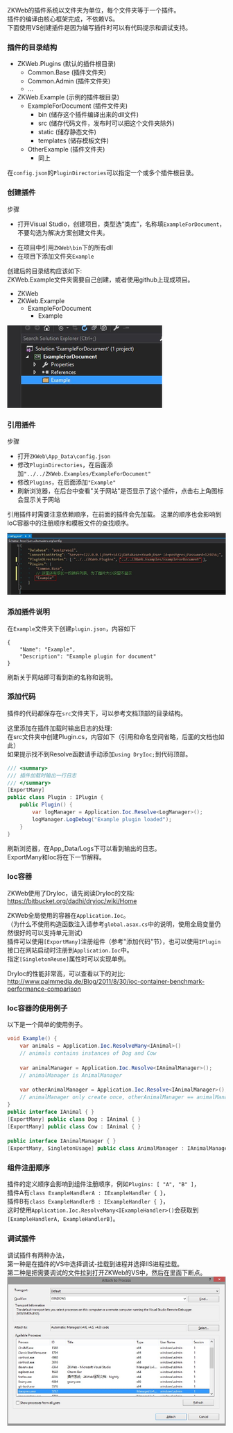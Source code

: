 ZKWeb的插件系统以文件夹为单位，每个文件夹等于一个插件。<br/>
插件的编译由核心框架完成，不依赖VS。<br/>
下面使用VS创建插件是因为编写插件时可以有代码提示和调试支持。<br/>

### 插件的目录结构

- ZKWeb.Plugins (默认的插件根目录)
	- Common.Base (插件文件夹)
	- Common.Admin (插件文件夹)
	- ...
- ZKWeb.Example (示例的插件根目录)
	- ExampleForDocument (插件文件夹)
		- bin (储存这个插件编译出来的dll文件)
		- src (储存代码文件，发布时可以把这个文件夹除外)
		- static (储存静态文件)
		- templates (储存模板文件)
	- OtherExample (插件文件夹)
		- 同上

在`config.json`的`PluginDirectories`可以指定一个或多个插件根目录。

### 创建插件
步骤

- 打开Visual Studio，创建项目，类型选“类库”，名称填`ExampleForDocument`，不要勾选为解决方案创建文件夹。</p>
- 在项目中引用`ZKWeb\bin`下的所有dll
- 在项目下添加文件夹`Example`

创建后的目录结构应该如下:<br/>
ZKWeb.Example文件夹需要自己创建，或者使用github上现成项目。

- ZKWeb
- ZKWeb.Example
	- ExampleForDocument
		- Example

![](../img/project.jpg)

### 引用插件
步骤

- 打开`ZKWeb\App_Data\config.json`
- 修改`PluginDirectories`，在后面添加`"../../ZKWeb.Examples/ExampleForDocument"`
- 修改`Plugins`，在后面添加`"Example"`
- 刷新浏览器，在后台中查看"关于网站"是否显示了这个插件，点击右上角图标会显示关于网站

引用插件时需要注意依赖顺序，在前面的插件会先加载。
这里的顺序也会影响到IoC容器中的注册顺序和模板文件的查找顺序。

![](../img/add_plugin.jpg)

### 添加插件说明

在`Example`文件夹下创建`plugin.json`，内容如下
```
{
	"Name": "Example",
	"Description": "Example plugin for document"
}
```

刷新关于网站即可看到新的名称和说明。

### 添加代码

插件的代码都保存在`src`文件夹下，可以参考文档顶部的目录结构。<br/>

这里添加在插件加载时输出日志的处理:<br/>
在src文件夹中创建Plugin.cs，内容如下（引用和命名空间省略，后面的文档也如此）<br/>
如果提示找不到Resolve函数请手动添加`using DryIoc;`到代码顶部。<br/>

``` csharp
/// <summary>
/// 插件加载时输出一行日志
/// </summary>
[ExportMany]
public class Plugin : IPlugin {
	public Plugin() {
		var logManager = Application.Ioc.Resolve<LogManager>();
		logManager.LogDebug("Example plugin loaded");
	}
}
```

刷新浏览器，在App_Data/Logs下可以看到输出的日志。<br/>
ExportMany和Ioc将在下一节解释。<br/>

### Ioc容器

ZKWeb使用了DryIoc，请先阅读DryIoc的文档:<br/>
https://bitbucket.org/dadhi/dryioc/wiki/Home<br/>

ZKWeb全局使用的容器在`Application.Ioc`。<br/>
（为什么不使用构造函数注入请参考`global.asax.cs`中的说明，使用全局变量仍然很好的可以支持单元测试）<br/>
插件可以使用`[ExportMany]`注册组件（参考"添加代码"节），也可以使用`IPlugin`接口在网站启动时注册到`Application.Ioc`中。<br/>
指定`[SingletonReuse]`属性时可以实现单例。<br/>

DryIoc的性能非常高，可以查看以下的对比:<br/>
http://www.palmmedia.de/Blog/2011/8/30/ioc-container-benchmark-performance-comparison<br/>

### Ioc容器的使用例子
以下是一个简单的使用例子。

``` csharp
void Example() {
	var animals = Application.Ioc.ResolveMany<IAnimal>()
	// animals contains instances of Dog and Cow
	
	var animalManager = Application.Ioc.Resolve<IAnimalManager>();
	// animalManager is AnimalManager
	
	var otherAnimalManager = Application.Ioc.Resolve<IAnimalManager>();
	// animalManager only create once, otherAnimalManager == animalManager
}
public interface IAnimal { }
[ExportMany] public class Dog : IAnimal { }
[ExportMany] public class Cow : IAnimal { }

public interface IAnimalManager { }
[ExportMany, SingletonUsage] public class AnimalManager : IAnimalManager { }
```

### 组件注册顺序

插件的定义顺序会影响到组件注册顺序，例如`Plugins: [ "A", "B" ]`，<br/>
插件A有`class ExampleHandlerA : IExampleHandler { }`，<br/>
插件B有`class ExampleHandlerB : IExampleHandler { }`，<br/>
这时使用`Application.Ioc.ResolveMany<IExampleHandler>()`会获取到`[ExampleHandlerA, ExampleHandlerB]`。

### 调试插件

调试插件有两种办法，<br/>
第一种是在插件的VS中选择调试-挂载到进程并选择IIS进程挂载。<br/>
第二种是把需要调试的文件拉到打开ZKWeb的VS中，然后在里面下断点。<br/>
![](../img/attach_process.jpg)
